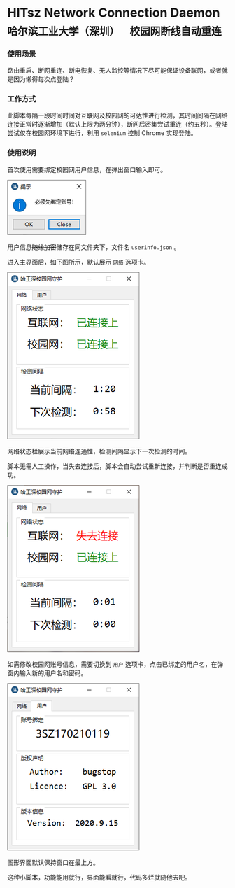 # HITsz Network Connection Daemon<br><sub>哈尔滨工业大学（深圳）&emsp;校园网断线自动重连</sub>

### 使用场景

路由重启、断网重连、断电恢复、无人监控等情况下尽可能保证设备联网，或者就是因为懒得每次点登陆？

### 工作方式

此脚本每隔一段时间时间对互联网及校园网的可达性进行检测，其时间间隔在网络连接正常时逐渐增加（默认上限为两分钟），断网后密集尝试重连（约五秒）。登陆尝试仅在校园网环境下进行，利用 `selenium` 控制 Chrome 实现登陆。

### 使用说明

首次使用需要绑定校园网用户信息，在弹出窗口输入即可。

![A](https://github.com/bugstop/hitsz-network-daemon/blob/master/img/A.png)

用户信息~~随缘加密~~储存在同文件夹下，文件名 `userinfo.json` 。

进入主界面后，如下图所示，默认展示 `网络` 选项卡。

![B](https://github.com/bugstop/hitsz-network-daemon/blob/master/img/B.png)

网络状态栏展示当前网络连通性，检测间隔显示下一次检测的时间。

脚本无需人工操作，当失去连接后，脚本会自动尝试重新连接，并判断是否重连成功。

![C](https://github.com/bugstop/hitsz-network-daemon/blob/master/img/C.png)

如需修改校园网账号信息，需要切换到 `用户` 选项卡，点击已绑定的用户名，在弹窗内输入新的用户名和密码。

![D](https://github.com/bugstop/hitsz-network-daemon/blob/master/img/D.png)

图形界面默认保持窗口在最上方。

这种小脚本，功能能用就行，界面能看就行，代码多烂就随他去吧。
